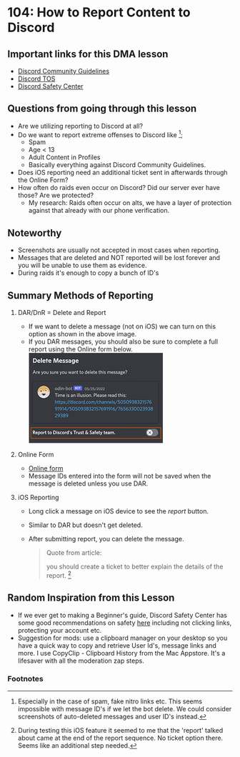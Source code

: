 # 104: How to Report Content to Discord

## **Important links for this DMA lesson**

- [Discord Community Guidelines](https://discord.com/guidelines)
- [Discord TOS](https://discord.com/terms)
- [Discord Safety Center](https://discord.com/safety)

## **Questions from going through this lesson**

- Are we utilizing reporting to Discord at all?
- Do we want to report extreme offenses to Discord like [^1];
	- Spam
	- Age < 13
	- Adult Content in Profiles
	- Basically everything against Discord Community Guidelines.
- Does iOS reporting need an additional ticket sent in afterwards through the Online Form?
- How often do raids even occur on Discord? Did our server ever have those? Are we protected?
	- My research: Raids often occur on alts, we have a layer of protection against that already with our phone verification.

## **Noteworthy**

- Screenshots are usually not accepted in most cases when reporting.
- Messages that are deleted and NOT reported will be lost forever and you will be unable to use them as evidence.
- During raids it's enough to copy a bunch of ID's

## **Summary Methods of Reporting**

1. DAR/DnR = Delete and Report
	- If we want to delete a message (not on iOS) we can turn on this option as shown in the above image.
	- If you DAR messages, you should also be sure to complete a full report using the Online form below.
    ![DAR screenshot](./images/Screenshot%202022-05-29%20at%2021.17.37.png)

2. Online Form
	- [Online form](https://dis.gd/request)
	- Message IDs entered into the form will not be saved when the message is deleted unless you use DAR.
3. iOS Reporting
	- Long click a message on iOS device to see the *report* button. 
	- Similar to DAR but doesn't get deleted. 
	- After submitting report, you can delete the message.

	    >Quote from article: 
	    >
	    >you should create a ticket to better explain the details of the report. [^2]


## **Random Inspiration from this Lesson**

- If we ever get to making a Beginner's guide, Discord Safety Center has some good recommendations on safety [here](https://discord.com/safety/360043857751-Four-steps-to-a-super-safe-account) including not clicking links, protecting your account etc. 
- Suggestion for mods: use a clipboard manager on your desktop so you have a quick way to copy and retrieve User Id's, message links and more. I use CopyClip - Clipboard History from the Mac Appstore. It's a lifesaver with all the moderation zap steps.



### **Footnotes**

[^1]: Especially in the case of spam, fake nitro links etc. This seems impossible with message ID's if we let the bot delete. We could consider screenshots of auto-deleted messages and user ID's instead. 

[^2]: During testing this iOS feature it seemed to me that the 'report' talked about came at the end of the report sequence. No ticket option there. Seems like an additional step needed.